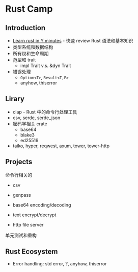 # Rust Camp

## Introduction

- [Learn rust in Y minutes](https://learnxinyminutes.com/docs/rust/) - 快速 review Rust 语法和基本知识
- 类型系统和数据结构
- 所有权和生命周期
- 范型和 trait
  - impl Trait v.s. &dyn Trait
- 错误处理
  - `Option<T>`, `Result<T,E>`
  - anyhow, thiserror

## Lirary

- clap - Rust 中的命令行处理工具
- csv, serde, serde_json
- 密码学相关 crate
  - base64
  - blake3
  - ed25519
- taiko, hyper, reqwest, axum, tower, tower-http

## Projects

命令行相关的

- csv

- genpass

- base64 encoding/decoding

- text encrypt/decrypt

- http file server

单元测试和重构

## Rust Ecosystem

- Error handling: std error, ?, anyhow, thiserror
